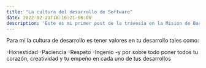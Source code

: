 ```yaml
---
title: "La cultura del desarrollo de Software"
date: 2022-02-21T18:16:21-06:00
description: 'Este es mi primer post de la travesía en la Misión de Backend con Node JS de Launch X.'
---
```


Para mi la cultura de desarrollo es tener valores en tu desarrollo tales como:

  -Honestidad
  -Paciencia
  -Respeto
  -Ingenio
  -y por sobre todo poner todos tu corazón, creatividad y tu empeño en cada uno de tus desarrollos
